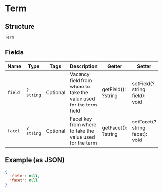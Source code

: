 
# Term

## Structure

`Term`

## Fields

| Name | Type | Tags | Description | Getter | Setter |
|  --- | --- | --- | --- | --- | --- |
| `field` | `?string` | Optional | Vacancy field from where to take the value used for the term field | getField(): ?string | setField(?string field): void |
| `facet` | `?string` | Optional | Facet key from where to take the value used for the term | getFacet(): ?string | setFacet(?string facet): void |

## Example (as JSON)

```json
{
  "field": null,
  "facet": null
}
```

